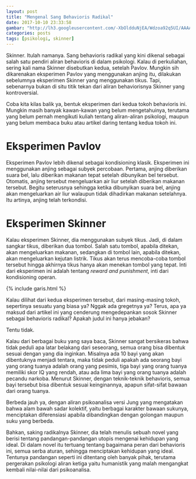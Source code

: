 ```yaml
---
layout: post
title: "Mengenal Sang Behavioris Radikal"
date: 2017-10-10 23:33:58
gambar: "http://lh3.googleusercontent.com/-XbOldduNjEA/Wdzoa92q5UI/AAAAAAAACcE/9wwxJ7DdikgMG93WDJRL9pZYD0ieQw4PQCLcBGAs/s900/bfs.jpg"
categories: posts
tags: [psikologi, skinner]
---
```


Skinner. Itulah namanya. Sang behavioris radikal yang kini dikenal sebagai salah satu pendiri aliran behavioris di dalam psikologi. Kalau di perkuliahan, sering kali nama Skinner disebutkan kedua, setelah Pavlov. Mungkin sih dikarenakan eksperimen Pavlov yang menggunakan anjing itu, dilakukan sebelumnya eksperimen Skinner yang menggunakan tikus. Tapi, sebenarnya bukan di situ titik tekan dari aliran behaviorisnya Skinner yang kontroversial.

Coba kita kilas balik ya, bentuk eksperimen dari kedua tokoh behavioris ini. Mungkin masih banyak kawan-kawan yang belum mengetahuinya, terutama yang belum pernah mengikuti kuliah tentang aliran-aliran psikologi, maupun yang belum membaca buku atau artikel daring tentang kedua tokoh ini.

# Eksperimen Pavlov

Eksperimen Pavlov lebih dikenal sebagai kondisioning klasik. Eksperimen ini menggunakan anjing sebagai subyek percobaan. Pertama, anjing diberikan suara bel, lalu diberikan makanan tepat setelah dibunyikan bel tersebut. Otomatis, anjing tersebut mengeluarkan air liur setelah diberikan makanan tersebut. Begitu seterusnya sehingga ketika dibunyikan suara bel, anjing akan mengeluarkan air liur walaupun tidak dihadirkan makanan setelahnya. Itu artinya, anjing telah terkondisi.

# Eksperimen Skinner

Kalau eksperimen Skinner, dia menggunakan subyek tikus. Jadi, di dalam sangkar tikus, diberikan dua tombol. Salah satu tombol, apabila ditekan, akan mengeluarkan makanan, sedangkan di tombol lain, apabila ditekan, akan mengeluarkan kejutan listrik. Tikus akan terus mencoba-coba tombol tersebut hingga akhirnya tikus hanya akan menekan tombol yang tepat. Inti dari eksperimen ini adalah tentang _reward and punishment_, inti dari kondisioning operan.

{% include garis.html %}

Kalau dilihat dari kedua eksperimen tersebut, dari masing-masing tokoh, sepertinya sesuatu yang biasa ya? Nggak ada gregetnya ya? Terus, apa ya maksud dari artikel ini yang cenderung mengedepankan sosok Skinner sebagai behavioris radikal? Apakah judul ini hanya jebakan?

Tentu tidak.

Kalau dari berbagai buku yang saya baca, Skinner sangat bersikeras bahwa tidak peduli apa latar belakang dari seseorang, semua orang bisa dibentuk sesuai dengan yang dia inginkan. Misalnya ada 10 bayi yang akan dibentuknya menjadi tentara, maka tidak peduli apakah ada seorang bayi yang orang tuanya adalah orang yang pesimis, tiga bayi yang orang tuanya memiliki skor IQ yang rendah, atau ada lima bayi yang orang tuanya adalah pecandu narkoba. Menurut Skinner, dengan teknik-teknik behavioris, semua bayi tersebut bisa dibentuk sesuai keinginannya, apapun sifat-sifat bawaan dari orang tuanya.

Berbeda jauh ya, dengan aliran psikoanalisa versi Jung yang mengatakan bahwa alam bawah sadar kolektif, yaitu berbagai karakter bawaan sukunya, menciptakan diferensiasi apabila dibandingkan dengan golongan maupun suku yang berbeda.

Bahkan, saking radikalnya Skinner, dia telah menulis sebuah novel yang berisi tentang pandangan-pandangan utopis mengenai kehidupan yang ideal. Di dalam novel itu tertuang tentang bagaimana peran dari behavioris ini, semua serba aturan, sehingga menciptakan kehidupan yang ideal. Tentunya pandangan seperti ini ditentang oleh banyak pihak, terutama pergerakan psikologi aliran ketiga yaitu humanistik yang malah mengangkat kembali nilai-nilai dari psikoanalisa.